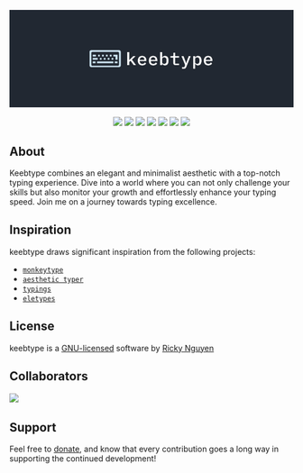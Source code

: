 <p align="center">
  <a href="https://keebtype.com/">
    <img src="https://github.com/nguyricky/keebtype/blob/main/public/keebtype-banner.jpg" alt="keebtype Banner">
  </a>
</p>

<p align="center">
  <img src="https://img.shields.io/badge/react-%2320232a.svg?style=for-the-badge&logo=react&logoColor=%2361DAFB">
  <img src="https://img.shields.io/badge/tailwindcss-%2338B2AC.svg?style=for-the-badge&logo=tailwind-css&logoColor=white">
  <img src="https://img.shields.io/badge/vite-%23646CFF.svg?style=for-the-badge&logo=vite&logoColor=white">
  <img src="https://img.shields.io/badge/-GraphQL-E10098?style=for-the-badge&logo=graphql&logoColor=white">
  <img src="https://img.shields.io/badge/daisyui-5A0EF8?style=for-the-badge&logo=daisyui&logoColor=white">
  <img src="https://img.shields.io/badge/vercel-%23000000.svg?style=for-the-badge&logo=vercel&logoColor=white">
  <img src="https://img.shields.io/badge/NPM-%23CB3837.svg?style=for-the-badge&logo=npm&logoColor=white"
</p>

## About

Keebtype combines an elegant and minimalist aesthetic with a top-notch typing experience. Dive into a world where you can not only challenge your skills but also monitor your growth and effortlessly enhance your typing speed. Join me on a journey towards typing excellence.

## Inspiration

keebtype draws significant inspiration from the following projects:

  - [`monkeytype`](https://github.com/monkeytypegame/monkeytype)
  - [`aesthetic typer`](https://github.com/Evgastap/aesthetic-typer)
  - [`typings`](https://github.com/briano1905/typings)
  - [`eletypes`](https://github.com/gamer-ai/eletypes-frontend)

## License

keebtype is a [GNU-licensed](https://www.gnu.org/licenses/gpl-3.0.en.html) software by [Ricky Nguyen](https://github.com/nguyricky)

## Collaborators

<a href="https://github.com/nguyricky/keebtype/graphs/contributors">
  <img src="https://contrib.rocks/image?repo=nguyricky/keebtype" />
</a>

## Support

Feel free to [donate](https://ko-fi.com/rickynguyen), and know that every contribution goes a long way in supporting the continued development!
